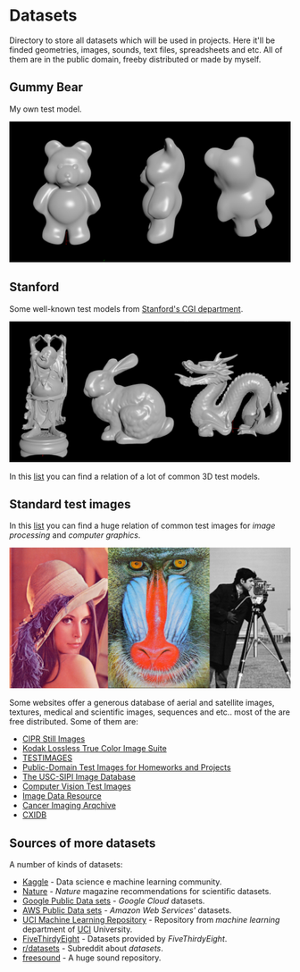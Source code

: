 # Datasets

Directory to store all datasets which will be used in projects. Here it'll be finded geometries, images, sounds, text files, spreadsheets and etc. All of them are in the public domain, freeby distributed or made by myself.

## Gummy Bear

My own test model.

![gummy bear vis](_readme_vis/gummy_bear.png)

## Stanford

Some well-known test models from [Stanford's CGI department](http://graphics.stanford.edu/).

![stanford models vis](_readme_vis/stanford.png)

In this [list](https://en.wikipedia.org/wiki/List_of_common_3D_test_models) you can find a relation of a lot of common 3D test models.

## Standard test images

In this [list](https://en.wikipedia.org/wiki/Standard_test_image) you can find a huge relation of common test images for _image processing_ and _computer graphics_.

![test images vis](_readme_vis/sample_images.png)

Some websites offer a generous database of aerial and satellite images, textures, medical and scientific images, sequences and etc.. most of the are free distributed. Some of them are:

- [CIPR Still Images](http://www.cipr.rpi.edu/resource/stills/index.html)
- [Kodak Lossless True Color Image Suite](http://r0k.us/graphics/kodak/)
- [TESTIMAGES](https://testimages.org/)
- [Public-Domain Test Images for Homeworks and Projects](http://homepages.cae.wisc.edu/~ece533/images/)
- [The USC-SIPI Image Database](http://sipi.usc.edu/database/)
- [Computer Vision Test Images](http://www.cs.cmu.edu/afs/cs/project/cil/ftp/html/v-images.html)
- [Image Data Resource](http://idr.openmicroscopy.org/about/index.html)
- [Cancer Imaging Arqchive](http://www.cancerimagingarchive.net/)
- [CXIDB](http://www.cxidb.org/)

## Sources of more datasets

A number of kinds of datasets:

- [Kaggle](https://www.kaggle.com/datasets) - Data science e machine learning community.
- [Nature](https://www.nature.com/sdata/policies/repositories) - _Nature_ magazine recommendations for scientific datasets.
- [Google Public Data sets](https://cloud.google.com/bigquery/public-data/) - _Google Cloud_ datasets.
- [AWS Public Data sets](https://registry.opendata.aws/) - _Amazon Web Services'_ datasets.
- [UCI Machine Learning Repository](http://mlr.cs.umass.edu/ml/datasets.html) - Repository from _machine learning_ department of [UCI](https://uci.edu/) University.
- [FiveThirdyEight](https://data.fivethirtyeight.com/) - Datasets provided by _FiveThirdyEight_.
- [r/datasets](https://www.reddit.com/r/datasets/) - Subreddit about _datasets_.
- [freesound](https://freesound.org/) - A huge sound repository.
